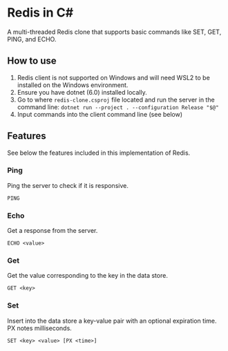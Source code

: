 # Redis in C#

A multi-threaded Redis clone that supports basic commands like SET, GET, PING, and ECHO.

## How to use

1. Redis client is not supported on Windows and will need WSL2 to be installed on the Windows environment.
2. Ensure you have dotnet (6.0) installed locally.
3. Go to where `redis-clone.csproj` file located and run the server in the command line: ``` dotnet run --project . --configuration Release "$@" ```
4. Input commands into the client command line (see below)

## Features
See below the features included in this implementation of Redis.

### Ping
Ping the server to check if it is responsive.
```
PING
```

### Echo
Get a response from the server.
```
ECHO <value>
```

### Get
Get the value corresponding to the key in the data store.
```
GET <key>
```

### Set
Insert into the data store a key-value pair with an optional expiration time. PX notes milliseconds.
```
SET <key> <value> [PX <time>]
```
